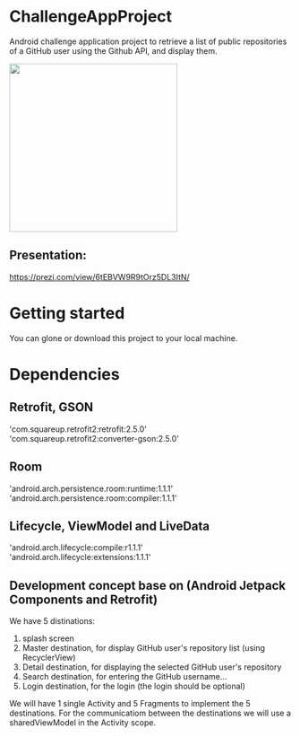 # ChallengeAppProject
Android challenge application project to retrieve a list of public repositories of a GitHub user using the Github API, and display them.


<img src="https://user-images.githubusercontent.com/44888296/73044601-8a8a5b00-3e6a-11ea-84a9-b906d78fead4.jpg" data-canonical-src="https://user-images.githubusercontent.com/44888296/73044601-8a8a5b00-3e6a-11ea-84a9-b906d78fead4.jpg" width="300" />

## Presentation: 
https://prezi.com/view/6tEBVW9R9tOrz5DL3ItN/



# Getting started
You can glone or download this project to your local machine.

# Dependencies

## Retrofit, GSON
'com.squareup.retrofit2:retrofit:2.5.0'  
'com.squareup.retrofit2:converter-gson:2.5.0'

## Room 
'android.arch.persistence.room:runtime:1.1.1'  
'android.arch.persistence.room:compiler:1.1.1'

## Lifecycle, ViewModel and LiveData
'android.arch.lifecycle:compile:r1.1.1'  
'android.arch.lifecycle:extensions:1.1.1'

## Development concept base on (Android Jetpack Components and Retrofit) 
We have 5 distinations:  
1. splash screen  
2. Master destination, for display GitHub user's repository list (using RecyclerView)  
3. Detail destination, for displaying the selected GitHub user's repository  
4. Search destination, for entering the GitHub username...
5. Login destination, for the login (the login should be optional)

We will have 1 single Activity and 5 Fragments to implement the 5 destinations. 
For the communicatiom between the destinations we will use a sharedViewModel in the Activity scope.

